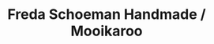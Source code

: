 ---
title: "Freda Schoeman Handmade / Mooikaroo"
url: /de-rust/freda-schoeman-handmade-mooikaroo/
shop: shop
---